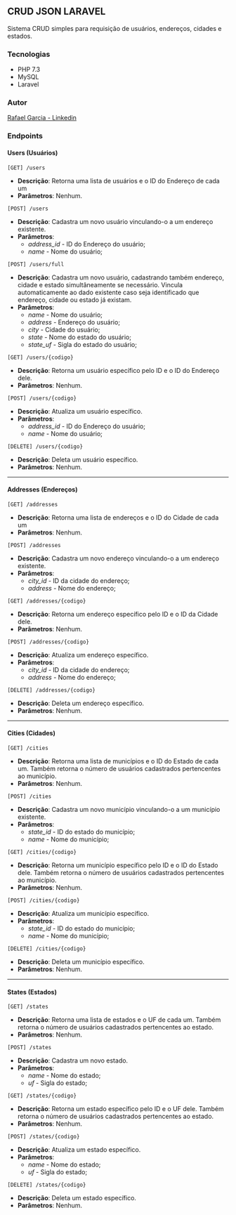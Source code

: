 ## CRUD JSON LARAVEL

Sistema CRUD simples para requisição de usuários, endereços, cidades e estados.

### Tecnologias

*  PHP 7.3
*  MySQL
*  Laravel

### Autor

[Rafael Garcia - Linkedin](https://www.linkedin.com/in/kaaiseer/)

### Endpoints

#### Users (Usuários)

```[GET] /users```
*  **Descrição**: Retorna uma lista de usuários e o ID do Endereço de cada um
*  **Parâmetros**: Nenhum.

```[POST] /users```
*  **Descrição**: Cadastra um novo usuário vinculando-o a um endereço existente.
*  **Parâmetros**: 
   *  *address_id* - ID do Endereço do usuário;
   *  *name* - Nome do usuário;

```[POST] /users/full```
*  **Descrição**: Cadastra um novo usuário, cadastrando também endereço, cidade e estado simultâneamente se necessário. Vincula automaticamente ao dado existente caso seja identificado que endereço, cidade ou estado já existam.
*  **Parâmetros**: 
   *  *name* - Nome do usuário;
   *  *address* - Endereço do usuário;
   *  *city* - Cidade do usuário;
   *  *state* - Nome do estado do usuário;
   *  *state_uf* - Sigla do estado do usuário;

```[GET] /users/{codigo}```
*  **Descrição**: Retorna um usuário específico pelo ID e o ID do Endereço dele.
*  **Parâmetros**: Nenhum.

```[POST] /users/{codigo}```
*  **Descrição**: Atualiza um usuário específico.
*  **Parâmetros**: 
   *  *address_id* - ID do Endereço do usuário;
   *  *name* - Nome do usuário;
   
```[DELETE] /users/{codigo}```
*  **Descrição**: Deleta um usuário específico.
*  **Parâmetros**: Nenhum.

---

#### Addresses (Endereços)

```[GET] /addresses```
*  **Descrição**: Retorna uma lista de endereços e o ID do Cidade de cada um
*  **Parâmetros**: Nenhum.

```[POST] /addresses```
*  **Descrição**: Cadastra um novo endereço vinculando-o a um endereço existente.
*  **Parâmetros**: 
   *  *city_id* - ID da cidade do endereço;
   *  *address* - Nome do endereço;

```[GET] /addresses/{codigo}```
*  **Descrição**: Retorna um endereço específico pelo ID e o ID da Cidade dele.
*  **Parâmetros**: Nenhum.

```[POST] /addresses/{codigo}```
*  **Descrição**: Atualiza um endereço específico.
*  **Parâmetros**: 
   *  *city_id* - ID da cidade do endereço;
   *  *address* - Nome do endereço;
   
```[DELETE] /addresses/{codigo}```
*  **Descrição**: Deleta um endereço específico.
*  **Parâmetros**: Nenhum.

---

#### Cities (Cidades)

```[GET] /cities```
*  **Descrição**: Retorna uma lista de municípios e o ID do Estado de cada um. Também retorna o número de usuários cadastrados pertencentes ao município.
*  **Parâmetros**: Nenhum.

```[POST] /cities```
*  **Descrição**: Cadastra um novo município vinculando-o a um município existente.
*  **Parâmetros**: 
   *  *state_id* - ID do estado do município;
   *  *name* - Nome do município;

```[GET] /cities/{codigo}```
*  **Descrição**: Retorna um município específico pelo ID e o ID do Estado dele. Também retorna o número de usuários cadastrados pertencentes ao município.
*  **Parâmetros**: Nenhum.

```[POST] /cities/{codigo}```
*  **Descrição**: Atualiza um município específico.
*  **Parâmetros**: 
   *  *state_id* - ID do estado do município;
   *  *name* - Nome do município;
   
```[DELETE] /cities/{codigo}```
*  **Descrição**: Deleta um município específico.
*  **Parâmetros**: Nenhum.

---

#### States (Estados)

```[GET] /states```
*  **Descrição**: Retorna uma lista de estados e o UF de cada um. Também retorna o número de usuários cadastrados pertencentes ao estado.
*  **Parâmetros**: Nenhum.

```[POST] /states```
*  **Descrição**: Cadastra um novo estado.
*  **Parâmetros**: 
   *  *name* - Nome do estado;
   *  *uf* - Sigla do estado;

```[GET] /states/{codigo}```
*  **Descrição**: Retorna um estado específico pelo ID e o UF dele. Também retorna o número de usuários cadastrados pertencentes ao estado.
*  **Parâmetros**: Nenhum.

```[POST] /states/{codigo}```
*  **Descrição**: Atualiza um estado específico.
*  **Parâmetros**: 
   *  *name* - Nome do estado;
   *  *uf* - Sigla do estado;
   
```[DELETE] /states/{codigo}```
*  **Descrição**: Deleta um estado específico.
*  **Parâmetros**: Nenhum.
